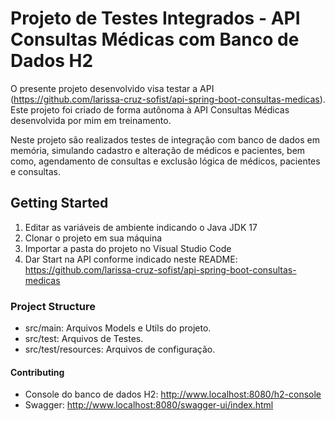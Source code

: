 # Projeto de Testes Integrados - API Consultas Médicas com Banco de Dados H2
O presente projeto desenvolvido visa testar a API (https://github.com/larissa-cruz-sofist/api-spring-boot-consultas-medicas). Este projeto foi criado de forma autônoma à API Consultas Médicas desenvolvida por mim em treinamento.

Neste projeto são realizados testes de integração com banco de dados em memória, simulando cadastro e alteração de médicos e pacientes, bem como, agendamento de consultas e exclusão lógica de médicos, pacientes e consultas.

## Getting Started
1. Editar as variáveis de ambiente indicando o Java JDK 17
2. Clonar o projeto em sua máquina
3. Importar a pasta do projeto no Visual Studio Code
4. Dar Start na API conforme indicado neste README: https://github.com/larissa-cruz-sofist/api-spring-boot-consultas-medicas

### Project Structure
* src/main: Arquivos Models e Utils do projeto.
* src/test: Arquivos de Testes.
* src/test/resources: Arquivos de configuração.

#### Contributing
* Console do banco de dados H2: http://www.localhost:8080/h2-console
* Swagger: http://www.localhost:8080/swagger-ui/index.html
